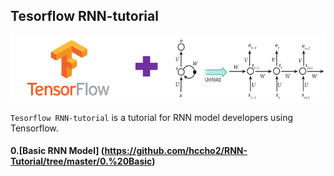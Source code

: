 ## Tesorflow RNN-tutorial

<p align="center"><img width="700" src="TF-RNN.png" />  </p>

`Tesorflow RNN-tutorial` is a tutorial for RNN model developers using Tensorflow.


#### 0.[Basic RNN Model] (https://github.com/hccho2/RNN-Tutorial/tree/master/0.%20Basic) 

